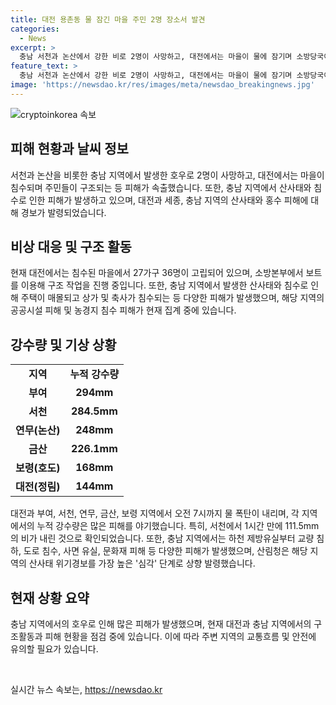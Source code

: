 ```yaml
---
title: 대전 용촌동 물 잠긴 마을 주민 2명 장소서 발견
categories:
  - News
excerpt: >
  충남 서천과 논산에서 강한 비로 2명이 사망하고, 대전에서는 마을이 물에 잠기며 소방당국이 주민을 구조 중. 충남 서천에서는 산사태로 주택이 매몰되어 1명이 사망하고, 논산시 오피스텔 승강기 침수로 1명이 숨지기도. 대전의 용촌동에서는 27가구 36명이 고립되었지만 인명피해는 없는 것으로 알려졌다. 충남과 대전 지역의 강수량은 많아서 하천 제방유실 등 공공시설에 피해가 발생했으며, 산림청은 산사태 위기경보를 심각 단계로 상향 발령했다.
feature_text: >
  충남 서천과 논산에서 강한 비로 2명이 사망하고, 대전에서는 마을이 물에 잠기며 소방당국이 주민을 구조 중. 충남 서천에서는 산사태로 주택이 매몰되어 1명이 사망하고, 논산시 오피스텔 승강기 침수로 1명이 숨지기도. 대전의 용촌동에서는 27가구 36명이 고립되었지만 인명피해는 없는 것으로 알려졌다. 충남과 대전 지역의 강수량은 많아서 하천 제방유실 등 공공시설에 피해가 발생했으며, 산림청은 산사태 위기경보를 심각 단계로 상향 발령했다.
image: 'https://newsdao.kr/res/images/meta/newsdao_breakingnews.jpg'
---
```


<p><img src="https://newsdao.kr/res/images/meta/newsdao_breakingnews.jpg" alt="cryptoinkorea 속보" /></p>

<h2 data-ke-size="size26">피해 현황과 날씨 정보</h2>

<p data-ke-size="size16">서천과 논산을 비롯한 충남 지역에서 발생한 호우로 2명이 사망하고, 대전에서는 마을이 침수되며 주민들이 구조되는 등 피해가 속출했습니다. 또한, 충남 지역에서 산사태와 침수로 인한 피해가 발생하고 있으며, 대전과 세종, 충남 지역의 산사태와 홍수 피해에 대해 경보가 발령되었습니다.</p>

<h2 data-ke-size="size26">비상 대응 및 구조 활동</h2>

<p data-ke-size="size16">현재 대전에서는 침수된 마을에서 27가구 36명이 고립되어 있으며, 소방본부에서 보트를 이용해 구조 작업을 진행 중입니다. 또한, 충남 지역에서 발생한 산사태와 침수로 인해 주택이 매몰되고 상가 및 축사가 침수되는 등 다양한 피해가 발생했으며, 해당 지역의 공공시설 피해 및 농경지 침수 피해가 현재 집계 중에 있습니다.</p>

<h2 data-ke-size="size26">강수량 및 기상 상황</h2>

<table>
  <tr>
    <td style="text-align: center; height: 17px;"><b>지역</b></td>
    <td style="text-align: center; height: 17px;"><b>누적 강수량</b></td>
  </tr>
  <tr>
    <td style="text-align: center; height: 17px;"><b>부여</b></td>
    <td style="text-align: center; height: 17px;"><b>294mm</b></td>
  </tr>
  <tr>
    <td style="text-align: center; height: 17px;"><b>서천</b></td>
    <td style="text-align: center; height: 17px;"><b>284.5mm</b></td>
  </tr>
  <tr>
    <td style="text-align: center; height: 17px;"><b>연무(논산)</b></td>
    <td style="text-align: center; height: 17px;"><b>248mm</b></td>
  </tr>
  <tr>
    <td style="text-align: center; height: 17px;"><b>금산</b></td>
    <td style="text-align: center; height: 17px;"><b>226.1mm</b></td>
  </tr>
  <tr>
    <td style="text-align: center; height: 17px;"><b>보령(호도)</b></td>
    <td style="text-align: center; height: 17px;"><b>168mm</b></td>
  </tr>
  <tr>
    <td style="text-align: center; height: 17px;"><b>대전(정림)</b></td>
    <td style="text-align: center; height: 17px;"><b>144mm</b></td>
  </tr>
</table>

<p data-ke-size="size16">대전과 부여, 서천, 연무, 금산, 보령 지역에서 오전 7시까지 물 폭탄이 내리며, 각 지역에서의 누적 강수량은 많은 피해를 야기했습니다. 특히, 서천에서 1시간 만에 111.5mm의 비가 내린 것으로 확인되었습니다. 또한, 충남 지역에서는 하천 제방유실부터 교량 침하, 도로 침수, 사면 유실, 문화재 피해 등 다양한 피해가 발생했으며, 산림청은 해당 지역의 산사태 위기경보를 가장 높은 '심각' 단계로 상향 발령했습니다.</p>

<h2 data-ke-size="size26">현재 상황 요약</h2>

<p data-ke-size="size16">충남 지역에서의 호우로 인해 많은 피해가 발생했으며, 현재 대전과 충남 지역에서의 구조활동과 피해 현황을 점검 중에 있습니다. 이에 따라 주변 지역의 교통흐름 및 안전에 유의할 필요가 있습니다.</p>

<p data-ke-size="size16">&nbsp;</p>
실시간 뉴스 속보는, <a href="https://newsdao.kr" rel="dofollow">https://newsdao.kr</a>


